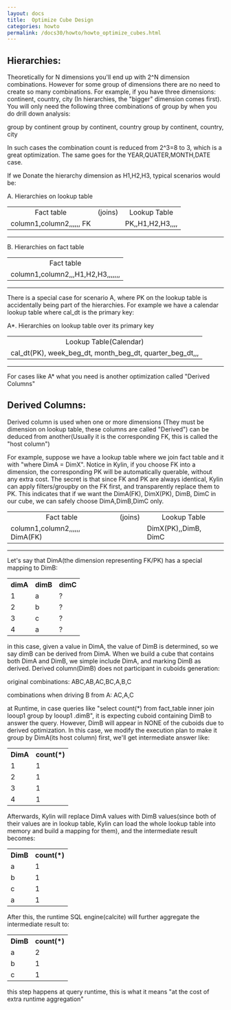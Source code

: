 ```yaml
---
layout: docs
title:  Optimize Cube Design
categories: howto
permalink: /docs30/howto/howto_optimize_cubes.html
---
```


## Hierarchies:

Theoretically for N dimensions you'll end up with 2^N dimension combinations. However for some group of dimensions there are no need to create so many combinations. For example, if you have three dimensions: continent, country, city (In hierarchies, the "bigger" dimension comes first). You will only need the following three combinations of group by when you do drill down analysis:

group by continent
group by continent, country
group by continent, country, city

In such cases the combination count is reduced from 2^3=8 to 3, which is a great optimization. The same goes for the YEAR,QUATER,MONTH,DATE case.

If we Donate the hierarchy dimension as H1,H2,H3, typical scenarios would be:


A. Hierarchies on lookup table


<table>
  <tr>
    <td align="center">Fact table</td>
    <td align="center">(joins)</td>
    <td align="center">Lookup Table</td>
  </tr>
  <tr>
    <td>column1,column2,,,,,, FK</td>
    <td></td>
    <td>PK,,H1,H2,H3,,,,</td>
  </tr>
</table>

---

B. Hierarchies on fact table


<table>
  <tr>
    <td align="center">Fact table</td>
  </tr>
  <tr>
    <td>column1,column2,,,H1,H2,H3,,,,,,, </td>
  </tr>
</table>

---


There is a special case for scenario A, where PK on the lookup table is accidentally being part of the hierarchies. For example we have a calendar lookup table where cal_dt is the primary key:

A*. Hierarchies on lookup table over its primary key


<table>
  <tr>
    <td align="center">Lookup Table(Calendar)</td>
  </tr>
  <tr>
    <td>cal_dt(PK), week_beg_dt, month_beg_dt, quarter_beg_dt,,,</td>
  </tr>
</table>

---


For cases like A* what you need is another optimization called "Derived Columns"

## Derived Columns:

Derived column is used when one or more dimensions (They must be dimension on lookup table, these columns are called "Derived") can be deduced from another(Usually it is the corresponding FK, this is called the "host column")

For example, suppose we have a lookup table where we join fact table and it with "where DimA = DimX". Notice in Kylin, if you choose FK into a dimension, the corresponding PK will be automatically querable, without any extra cost. The secret is that since FK and PK are always identical, Kylin can apply filters/groupby on the FK first, and transparently replace them to PK.  This indicates that if we want the DimA(FK), DimX(PK), DimB, DimC in our cube, we can safely choose DimA,DimB,DimC only.

<table>
  <tr>
    <td align="center">Fact table</td>
    <td align="center">(joins)</td>
    <td align="center">Lookup Table</td>
  </tr>
  <tr>
    <td>column1,column2,,,,,, DimA(FK) </td>
    <td></td>
    <td>DimX(PK),,DimB, DimC</td>
  </tr>
</table>

---


Let's say that DimA(the dimension representing FK/PK) has a special mapping to DimB:


<table>
  <tr>
    <th>dimA</th>
    <th>dimB</th>
    <th>dimC</th>
  </tr>
  <tr>
    <td>1</td>
    <td>a</td>
    <td>?</td>
  </tr>
  <tr>
    <td>2</td>
    <td>b</td>
    <td>?</td>
  </tr>
  <tr>
    <td>3</td>
    <td>c</td>
    <td>?</td>
  </tr>
  <tr>
    <td>4</td>
    <td>a</td>
    <td>?</td>
  </tr>
</table>


in this case, given a value in DimA, the value of DimB is determined, so we say dimB can be derived from DimA. When we build a cube that contains both DimA and DimB, we simple include DimA, and marking DimB as derived. Derived column(DimB) does not participant in cuboids generation:

original combinations:
ABC,AB,AC,BC,A,B,C

combinations when driving B from A:
AC,A,C

at Runtime, in case queries like "select count(*) from fact_table inner join looup1 group by looup1 .dimB", it is expecting cuboid containing DimB to answer the query. However, DimB will appear in NONE of the cuboids due to derived optimization. In this case, we modify the execution plan to make it group by  DimA(its host column) first, we'll get intermediate answer like:


<table>
  <tr>
    <th>DimA</th>
    <th>count(*)</th>
  </tr>
  <tr>
    <td>1</td>
    <td>1</td>
  </tr>
  <tr>
    <td>2</td>
    <td>1</td>
  </tr>
  <tr>
    <td>3</td>
    <td>1</td>
  </tr>
  <tr>
    <td>4</td>
    <td>1</td>
  </tr>
</table>


Afterwards, Kylin will replace DimA values with DimB values(since both of their values are in lookup table, Kylin can load the whole lookup table into memory and build a mapping for them), and the intermediate result becomes:


<table>
  <tr>
    <th>DimB</th>
    <th>count(*)</th>
  </tr>
  <tr>
    <td>a</td>
    <td>1</td>
  </tr>
  <tr>
    <td>b</td>
    <td>1</td>
  </tr>
  <tr>
    <td>c</td>
    <td>1</td>
  </tr>
  <tr>
    <td>a</td>
    <td>1</td>
  </tr>
</table>


After this, the runtime SQL engine(calcite) will further aggregate the intermediate result to:


<table>
  <tr>
    <th>DimB</th>
    <th>count(*)</th>
  </tr>
  <tr>
    <td>a</td>
    <td>2</td>
  </tr>
  <tr>
    <td>b</td>
    <td>1</td>
  </tr>
  <tr>
    <td>c</td>
    <td>1</td>
  </tr>
</table>


this step happens at query runtime, this is what it means "at the cost of extra runtime aggregation"
